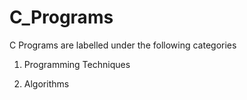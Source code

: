C_Programs
==========

C Programs are labelled under the following categories

1. Programming Techniques

2. Algorithms
